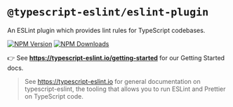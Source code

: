 # `@typescript-eslint/eslint-plugin`

An ESLint plugin which provides lint rules for TypeScript codebases.

[![NPM Version](https://img.shields.io/npm/v/@typescript-eslint/eslint-plugin.svg?style=flat-square)](https://www.npmjs.com/package/@typescript-eslint/eslint-plugin)
[![NPM Downloads](https://img.shields.io/npm/dm/@typescript-eslint/eslint-plugin.svg?style=flat-square)](https://www.npmjs.com/package/@typescript-eslint/eslint-plugin)

👉 See **https://typescript-eslint.io/getting-started** for our Getting Started docs.

> See https://typescript-eslint.io for general documentation on typescript-eslint, the tooling that allows you to run ESLint and Prettier on TypeScript code.
